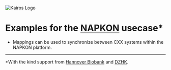 ![Kairos Logo](https://www.kairos.de/app/uploads/kairos-logo-blue.png "Kairos Logo")

Examples for the [NAPKON](https://napkon.de/) usecase*
========================

* Mappings can be used to synchronize between CXX systems within the NAPKON platform.

---  
*With the kind support from [Hannover Biobank](https://www.mhh.de/institute-zentren-forschungseinrichtungen/hannover-unified-biobank-hub)
and [DZHK](https://dzhk.de).
